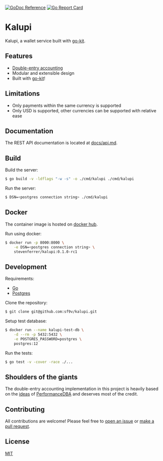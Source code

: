 [![GoDoc Reference](https://pkg.go.dev/badge/github.com/sf9v/kalupi)](https://pkg.go.dev/github.com/sf9v/kalupi)
[![Go Report Card](https://goreportcard.com/badge/github.com/sf9v/kalupi)](https://goreportcard.com/report/github.com/sf9v/kalupi)

# Kalupi

Kalupi, a wallet service built with [go-kit](https://github.com/go-kit/kit).

## Features

- [Double-entry accounting](https://en.wikipedia.org/wiki/Double-entry_bookkeeping)
- Modular and extensible design
- Built with [go-kit](https://github.com/go-kit/kit)!

## Limitations

- Only payments within the same currency is supported
- Only USD is supported, other currencies can be supported with relative ease

## Documentation

The REST API documentation is located at [docs/api.md](/docs/api.md).

## Build

Build the server:

```sh
$ go build -v -ldflags "-w -s" -o ./cmd/kalupi ./cmd/kalupi
```

Run the server:

```sh
$ DSN=<postgres connection string> ./cmd/kalupi
```

## Docker

The container image is hosted on [docker hub](https://hub.docker.com/repository/docker/stevenferrer/kalupi).

Run using docker:
```sh
$ docker run -p 8000:8000 \
	-e DSN=<postgres connection string> \
	stevenferrer/kalupi:0.1.0-rc1
```

## Development

Requirements:
- [Go](https://golang.org/)
- [Postgres](http://postgresql.org/)

Clone the repository:

```sh
$ git clone git@github.com:sf9v/kalupi.git
```

Setup test database:

```sh
$ docker run --name kalupi-test-db \
	-d --rm -p 5432:5432 \
	-e POSTGRES_PASSWORD=postgres \
	postgres:12
```

Run the tests:

```sh
$ go test -v -cover -race ./...
```

## Shoulders of the giants

The double-entry accounting implementation in this project is heavily based on the [ideas](https://stackoverflow.com/questions/59432964/relational-data-model-for-double-entry-accounting) of [PerformanceDBA](https://stackoverflow.com/users/484814/performancedba) and deserves most of the credit.

## Contributing

All contributions are welcome! Please feel free to [open an issue](https://github.com/sf9v/kalupi/issues/new) or [make a pull request](https://github.com/sf9v/kalupi/pulls).

## License

[MIT](LICENSE)